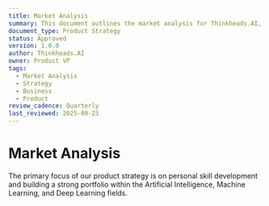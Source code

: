 ```yaml
---
title: Market Analysis
summary: This document outlines the market analysis for Thinkheads.AI, which is focused on personal skill development and portfolio building in the AI/ML/DL fields.
document_type: Product Strategy
status: Approved
version: 1.0.0
author: Thinkheads.AI
owner: Product VP
tags:
  - Market Analysis
  - Strategy
  - Business
  - Product
review_cadence: Quarterly
last_reviewed: 2025-09-23
---
```

# Market Analysis

The primary focus of our product strategy is on personal skill development and building a strong portfolio within the Artificial Intelligence, Machine Learning, and Deep Learning fields.

